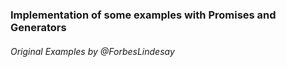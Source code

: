### Implementation of some examples with Promises and Generators

###### Original Examples by @ForbesLindesay
